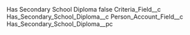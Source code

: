 <?xml version="1.0" encoding="UTF-8"?>
<CustomMetadata xmlns="http://soap.sforce.com/2006/04/metadata" xmlns:xsi="http://www.w3.org/2001/XMLSchema-instance" xmlns:xsd="http://www.w3.org/2001/XMLSchema">
    <label>Has Secondary School Diploma</label>
    <protected>false</protected>
    <values>
        <field>Criteria_Field__c</field>
        <value xsi:type="xsd:string">Has_Secondary_School_Diploma__c</value>
    </values>
    <values>
        <field>Person_Account_Field__c</field>
        <value xsi:type="xsd:string">Has_Secondary_School_Diploma__pc</value>
    </values>
</CustomMetadata>
